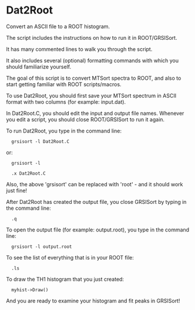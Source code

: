 # Dat2Root
Convert an ASCII file to a ROOT histogram.

The script includes the instructions on how to run it in ROOT/GRSISort.

It has many commented lines to walk you through the script.

It also includes several (optional) formatting commands with which you should familiarize yourself.

The goal of this script is to convert MTSort spectra to ROOT, and also to start getting familiar with ROOT scripts/macros.

To use Dat2Root, you should first save your MTSort spectrum in ASCII format with two columns (for example: input.dat).

In Dat2Root.C, you should edit the input and output file names. Whenever you edit a script, you should close ROOT/GRSISort to run it again.

To run Dat2Root, you type in the command line:

      grsisort -l Dat2Root.C

or:

      grsisort -l

      .x Dat2Root.C

Also, the above 'grsisort' can be replaced with 'root' - and it should work just fine!

After Dat2Root has created the output file, you close GRSISort by typing in the command line:

      .q

To open the output file (for example: output.root), you type in the command line:

      grsisort -l output.root

To see the list of everything that is in your ROOT file:

      .ls

To draw the TH1 histogram that you just created:

      myhist->Draw() 

And you are ready to examine your histogram and fit peaks in GRSISort!
